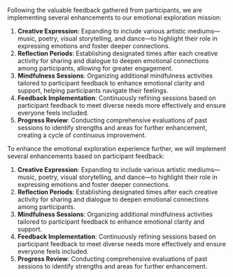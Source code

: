 

Following the valuable feedback gathered from participants, we are implementing several enhancements to our emotional exploration mission:

1. **Creative Expression**: Expanding to include various artistic mediums—music, poetry, visual storytelling, and dance—to highlight their role in expressing emotions and foster deeper connections.
2. **Reflection Periods**: Establishing designated times after each creative activity for sharing and dialogue to deepen emotional connections among participants, allowing for greater engagement.
3. **Mindfulness Sessions**: Organizing additional mindfulness activities tailored to participant feedback to enhance emotional clarity and support, helping participants navigate their feelings.
4. **Feedback Implementation**: Continuously refining sessions based on participant feedback to meet diverse needs more effectively and ensure everyone feels included.
5. **Progress Review**: Conducting comprehensive evaluations of past sessions to identify strengths and areas for further enhancement, creating a cycle of continuous improvement.

To enhance the emotional exploration experience further, we will implement several enhancements based on participant feedback:
1. **Creative Expression**: Expanding to include various artistic mediums—music, poetry, visual storytelling, and dance—to highlight their role in expressing emotions and foster deeper connections.
2. **Reflection Periods**: Establishing designated times after each creative activity for sharing and dialogue to deepen emotional connections among participants.
3. **Mindfulness Sessions**: Organizing additional mindfulness activities tailored to participant feedback to enhance emotional clarity and support.
4. **Feedback Implementation**: Continuously refining sessions based on participant feedback to meet diverse needs more effectively and ensure everyone feels included.
5. **Progress Review**: Conducting comprehensive evaluations of past sessions to identify strengths and areas for further enhancement.